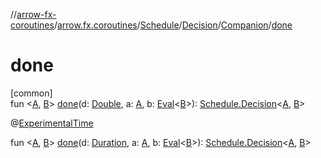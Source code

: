 //[arrow-fx-coroutines](../../../../../index.md)/[arrow.fx.coroutines](../../../index.md)/[Schedule](../../index.md)/[Decision](../index.md)/[Companion](index.md)/[done](done.md)

# done

[common]\
fun &lt;[A](done.md), [B](done.md)&gt; [done](done.md)(d: [Double](https://kotlinlang.org/api/latest/jvm/stdlib/kotlin/-double/index.html), a: [A](done.md), b: [Eval](../../../../../../arrow-core/arrow-core/arrow.core/-eval/index.md)&lt;[B](done.md)&gt;): [Schedule.Decision](../index.md)&lt;[A](done.md), [B](done.md)&gt;

@[ExperimentalTime](https://kotlinlang.org/api/latest/jvm/stdlib/kotlin.time/-experimental-time/index.html)

fun &lt;[A](done.md), [B](done.md)&gt; [done](done.md)(d: [Duration](https://kotlinlang.org/api/latest/jvm/stdlib/kotlin.time/-duration/index.html), a: [A](done.md), b: [Eval](../../../../../../arrow-core/arrow-core/arrow.core/-eval/index.md)&lt;[B](done.md)&gt;): [Schedule.Decision](../index.md)&lt;[A](done.md), [B](done.md)&gt;
